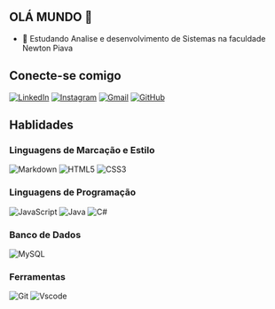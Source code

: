 ## OLÁ MUNDO 👋

- 🌱 Estudando Analise e desenvolvimento de Sistemas na faculdade Newton Piava

## Conecte-se comigo

[![LinkedIn](https://img.shields.io/badge/LinkedIn-0077B5?style=for-the-badge&logo=linkedin&logoColor=white)](https://www.linkedin.com/in/barbara-lopes-coelho/) 
[![Instagram](https://img.shields.io/badge/-Instagram-%23E4405F?style=for-the-badge&logo=instagram&logoColor=white)](https://www.instagram.com/blcoelho_/)
[![Gmail](	https://img.shields.io/badge/Gmail-D14836?style=for-the-badge&logo=gmail&logoColor=white)](mailto:blcoelho51@gmail.com)
[![GitHub](https://img.shields.io/badge/GitHub-100000?style=for-the-badge&logo=github&logoColor=white)](https://github.com/barbralopes)

## Hablidades
### Linguagens de Marcação e Estilo

![Markdown](https://img.shields.io/badge/Markdown-000?style=for-the-badge&logo=markdown) 
![HTML5](https://img.shields.io/badge/HTML5-E34F26?style=for-the-badge&logo=html5&logoColor=white)
![CSS3](https://img.shields.io/badge/CSS3-1572B6?style=for-the-badge&logo=css3&logoColor=white)

### Linguagens de Programação

![JavaScript](https://img.shields.io/badge/JavaScript-F7DF1E?style=for-the-badge&logo=javascript&logoColor=black)
![Java](https://img.shields.io/badge/java-%23ED8B00.svg?style=for-the-badge&logo=openjdk&logoColor=white)
![C#](https://img.shields.io/badge/C%23-239120?style=for-the-badge&logo=c-sharp&logoColor=white)

### Banco de Dados

![MySQL](https://img.shields.io/badge/MySQL-00000F?style=for-the-badge&logo=mysql&logoColor=white)

### Ferramentas

![Git](https://img.shields.io/badge/GIT-E44C30?style=for-the-badge&logo=git&logoColor=white)
![Vscode](https://img.shields.io/badge/Vscode-007ACC?style=for-the-badge&logo=visual-studio-code&logoColor=white)
